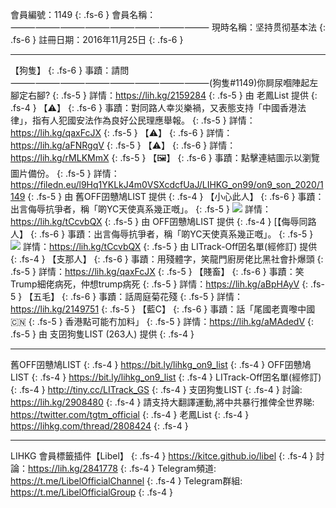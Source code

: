 
會員編號：1149 
{: .fs-6 }
會員名稱：⸻⸻⸻⸻⸻⸻⸻⸻
現時名稱：坚持贯彻基本法
{: .fs-6 }
註冊日期：2016年11月25日 
{: .fs-6 }

---
【狗隻】 
{: .fs-6 }
事蹟：請問⸻⸻⸻⸻⸻⸻⸻⸻(狗隻#1149)你屙尿嗰陣起左腳定右腳? 
{: .fs-5 }
詳情：https://lih.kg/2159284 
{: .fs-5 }
由 老鳳List 提供 
{: .fs-4 }
【⚠️】 
{: .fs-6 }
事蹟：對同路人幸災樂禍，又表態支持「中國香港法律」，指有人犯國安法作為良好公民理應舉報。 
{: .fs-5 }
詳情：https://lih.kg/qaxFcJX 
{: .fs-5 }
【⚠️】 
{: .fs-6 }
詳情：https://lih.kg/aFNRgqV 
{: .fs-5 }
【⚠️】 
{: .fs-6 }
詳情：https://lih.kg/rMLKMmX 
{: .fs-5 }
【🖼️】 
{: .fs-6 }
事蹟：點擊連結圖示以瀏覽圖片備份。 
{: .fs-5 }
詳情：https://filedn.eu/l9Hq1YKLkJ4m0VSXcdcfUaJ/LIHKG_on99/on9_son_2020/1149 
{: .fs-5 }
由 舊OFF囝戇鳩LIST 提供 
{: .fs-4 }
【小心此人】 
{: .fs-6 }
事蹟：出言侮辱抗爭者，稱「啲YC天使真系幾正嘅」。 
{: .fs-5 }
![](https://filedn.eu/l9Hq1YKLkJ4m0VSXcdcfUaJ/LIHKG_on99/on9_jai/1149/1149.1_.png)
詳情：https://lih.kg/tCcvbQX 
{: .fs-5 }
由 OFF囝戇鳩LIST 提供 
{: .fs-4 }
[【侮辱同路人】 
{: .fs-6 }
事蹟：出言侮辱抗爭者，稱「啲YC天使真系幾正嘅」。 
{: .fs-5 }
![](https://filedn.eu/l9Hq1YKLkJ4m0VSXcdcfUaJ/LIHKG_on99/on9_jai/1149/1149.1_.png)
詳情：https://lih.kg/tCcvbQX 
{: .fs-5 }
由 LITrack-Off囝名單(經修訂) 提供 
{: .fs-4 }
【支那人】 
{: .fs-6 }
事蹟：用殘體字，笑龍門廚房佬比黑社會扑爆頭 
{: .fs-5 }
詳情：https://lih.kg/qaxFcJX 
{: .fs-5 }
【賤畜】 
{: .fs-6 }
事蹟：笑Trump細佬病死，仲想trump病死 
{: .fs-5 }
詳情：https://lih.kg/aBpHAyV 
{: .fs-5 }
【五毛】 
{: .fs-6 }
事蹟：話周庭菊花殘 
{: .fs-5 }
詳情：https://lih.kg/2149751 
{: .fs-5 }
【藍C】 
{: .fs-6 }
事蹟：話「尾國老賣嚟中國🇨🇳 
{: .fs-5 }
香港點可能冇加料」 
{: .fs-5 }
詳情：https://lih.kg/aMAdedV 
{: .fs-5 }
由 支囝狗隻LIST (263人) 提供 
{: .fs-4 }

---
舊OFF囝戇鳩LIST 
{: .fs-4 }
https://bit.ly/lihkg_on9_list 
{: .fs-4 }
OFF囝戇鳩LIST 
{: .fs-4 }
https://bit.ly/lihkg_on9_list 
{: .fs-4 }
LITrack-Off囝名單(經修訂) 
{: .fs-4 }
http://tiny.cc/LITrack_GS 
{: .fs-4 }
支囝狗隻LIST 
{: .fs-4 }
討論: https://lih.kg/2908480 
{: .fs-4 }
請支持大翻譯運動,將中共暴行推俾全世界睇: https://twitter.com/tgtm_official 
{: .fs-4 }
老鳳List 
{: .fs-4 }
https://lihkg.com/thread/2808424 
{: .fs-4 }

---
LIHKG 會員標籤插件【Libel】 
{: .fs-4 }
https://kitce.github.io/libel 
{: .fs-4 }
討論：https://lih.kg/2841778 
{: .fs-4 }
Telegram頻道: https://t.me/LibelOfficialChannel 
{: .fs-4 }
Telegram群組: https://t.me/LibelOfficialGroup 
{: .fs-4 }
